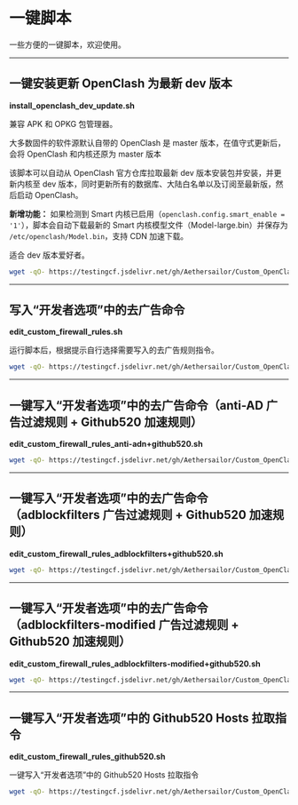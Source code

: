 # 一键脚本  
一些方便的一键脚本，欢迎使用。   

***

## **一键安装更新 OpenClash 为最新 dev 版本**  

**install_openclash_dev_update.sh** 

兼容 APK 和 OPKG 包管理器。  

大多数固件的软件源默认自带的 OpenClash 是 master 版本，在值守式更新后，会将 OpenClash 和内核还原为 master 版本  

该脚本可以自动从 OpenClash 官方仓库拉取最新 dev 版本安装包并安装，并更新内核至 dev 版本，同时更新所有的数据库、大陆白名单以及订阅至最新版，然后启动 OpenClash。

**新增功能：** 如果检测到 Smart 内核已启用（`openclash.config.smart_enable = '1'`），脚本会自动下载最新的 Smart 内核模型文件（Model-large.bin）并保存为 `/etc/openclash/Model.bin`，支持 CDN 加速下载。  

适合 dev 版本爱好者。  

```bash
wget -qO- https://testingcf.jsdelivr.net/gh/Aethersailor/Custom_OpenClash_Rules@refs/heads/main/shell/install_openclash_dev_update.sh | sh
```

***

## **写入“开发者选项”中的去广告命令**  

**edit_custom_firewall_rules.sh**  

运行脚本后，根据提示自行选择需要写入的去广告规则指令。  

```bash
wget -qO- https://testingcf.jsdelivr.net/gh/Aethersailor/Custom_OpenClash_Rules@refs/heads/main/shell/edit_custom_firewall_rules.sh | sh
```

***

## **一键写入“开发者选项”中的去广告命令（anti-AD 广告过滤规则 + Github520 加速规则）**  

**edit_custom_firewall_rules_anti-adn+github520.sh**  

```bash
wget -qO- https://testingcf.jsdelivr.net/gh/Aethersailor/Custom_OpenClash_Rules@refs/heads/main/shell/edit_custom_firewall_rules_anti-ad+github520.sh | sh
```

***

## **一键写入“开发者选项”中的去广告命令（adblockfilters 广告过滤规则 + Github520 加速规则）**

**edit_custom_firewall_rules_adblockfilters+github520.sh**  
  
```bash
wget -qO- https://testingcf.jsdelivr.net/gh/Aethersailor/Custom_OpenClash_Rules@refs/heads/main/shell/edit_custom_firewall_rules_adblockfilters+github520.sh | sh
```

***

## **一键写入“开发者选项”中的去广告命令（adblockfilters-modified 广告过滤规则 + Github520 加速规则）**

**edit_custom_firewall_rules_adblockfilters-modified+github520.sh**  

```bash
wget -qO- https://testingcf.jsdelivr.net/gh/Aethersailor/Custom_OpenClash_Rules@refs/heads/main/shell/edit_custom_firewall_rules_adblockfilters-modified+github520.sh | sh
```

***

## **一键写入“开发者选项”中的 Github520 Hosts 拉取指令** 

**edit_custom_firewall_rules_github520.sh**  

一键写入“开发者选项”中的 Github520 Hosts 拉取指令  

```bash
wget -qO- https://testingcf.jsdelivr.net/gh/Aethersailor/Custom_OpenClash_Rules@refs/heads/main/shell/edit_custom_firewall_rules_github520.sh | sh
```

